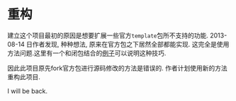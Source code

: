 # 重构

建立这个项目最初的原因是想要扩展一些官方`template`包所不支持的功能.
2013-08-14 日作者发现, 种种想法, 原来在官方包之下居然全部都能实现. 这完全是使用方法问题.这里有一个和闭包结合的[例子](http://play.golang.org/p/Fil_Vi2ZhU)可以说明这种技巧.

因此此项目原先fork官方包进行源码修改的方法是错误的. 作者计划使用新的方法重构此项目.

I will be back.